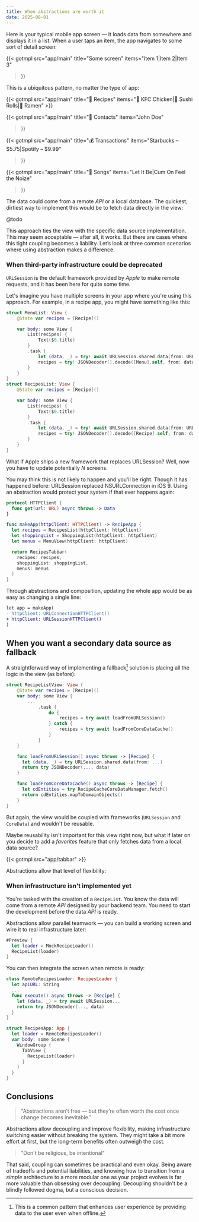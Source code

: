 ```yaml
---
title: When abstractions are worth it
date: 2025-08-01
---
```


Here is your typical mobile app screen — it loads data from somewhere and displays it in a list. When a user taps an item, the app navigates to some sort of detail screen:

{{< gotmpl src="app/main"
    title="Some screen"
    items="Item 1|Item 2|Item 3"
>}}

This is a ubiquitous pattern, no matter the type of app:
<div class="carousel-breakout">
<div class="carousel-content">
{{< gotmpl src="app/main"
    title="🍔 Recipes"
    items="🍗 KFC Chicken|🍣 Sushi Rolls|🍜 Ramen"
>}}

{{< gotmpl src="app/main"
    title="👤 Contacts"
    items="John Doe"
>}}

{{< gotmpl src="app/main"
    title="💰 Transactions"
    items="Starbucks – $5.75|Spotify – $9.99"
>}}

{{< gotmpl src="app/main"
    title="🎵 Songs"
    items="Let It Be|Cum On Feel the Noize"
>}}
</div>
</div>

The data could come from a remote *API* or a local database. The quickest, dirtiest way to implement this would be to fetch data directly in the view:

@todo

This approach ties the view with the specific data source implementation. This may seem acceptable — after all, it works. But there are cases where this tight coupling becomes a liability. Let’s look at three common scenarios where using abstraction makes a difference.

### When third-party infrastructure could be deprecated

`URLSession` is the default framework provided by *Apple* to make remote requests, and it has been here for quite some time.

Let's imagine you have multiple screens in your app where you're using this approach. For example, in a recipe app, you might have something like this:

```swift
struct MenuList: View {
    @State var recipes = [Recipe]()

    var body: some View {
        List(recipes) {
            Text($0.title)
        }
        .task {
            let (data, _) = try! await URLSession.shared.data(from: URL(string: "https://api.service.com/menus")!)
            recipes = try! JSONDecoder().decode([Menu].self, from: data)
        }
    }
}
struct RecipesList: View {
    @State var recipes = [Recipe]()

    var body: some View {
        List(recipes) {
            Text($0.title)
        }
        .task {
            let (data, _) = try! await URLSession.shared.data(from: URL(string: "https://api.service.com/recipes")!)
            recipes = try! JSONDecoder().decode([Recipe].self, from: data)
        }
    }
}
```

What if Apple ships a new framework that replaces URLSession? Well, now you have to update potentially *N* screens.

You may think this is not likely to happen and you'll be right. Though it has happened before: URLSession replaced NSURLConnection in iOS 9. Using an abstraction would protect your system if that ever happens again:

```swift
protocol HTTPClient {
  func get(url: URL) async throws -> Data
}

func makeApp(httpClient: HTTPClient) -> RecipeApp {
  let recipes = RecipesList(httpClient: httpClient)
  let shoppingList = ShoppingList(httpClient: httpClient)
  let menus = MenuView(httpClient: httpClient)

  return RecipesTabbar(
    recipes: recipes,
    shoppingList: shoppingList,
    menus: menus
  )
}
```

Through abstractions and composition, updating the whole app would be as easy as changing a single line:

```diff
let app = makeApp(
- httpClient: URLConnectionHTTPClient()
+ httpClient: URLSessionHTTPClient()
)
```

## When you want a secondary data source as fallback

A straightforward way of implementing a fallback[^fallback] solution is placing all the logic in the view (as before):

[^fallback]: This is a common pattern that enhances user experience by providing data to the user even when offline.

```swift
struct RecipeListView: View {
    @State var recipes = [Recipe]()
    var body: some View {
        ...
            .task {
                do {
                    recipes = try await loadFromURLSession()
                } catch {
                    recipes = try await loadFromCoreDataCache()
                }
            }
    }

    func loadFromURLSession() async throws -> [Recipe] {
      let (data, _) = try URLSession.shared.data(from: ...)
      return try JSONDecoder(..., data)
    }

    func loadFromCoreDataCache() async throws -> [Recipe] {
      let cdEntities = try RecipeCacheCoreDataManager.fetch()
      return cdEntities.mapToDomainObjects()
    }
}
```

But again, the view would be coupled with frameworks (`URLSession` and `CoreData`) and wouldn't be reusable.

Maybe reusability isn't important for this view right now, but what if later on you decide to add a *favorites* feature that only fetches data from a local data source?

{{< gotmpl src="app/tabbar" >}}

Abstractions allow that level of flexibility:

<!--< highlight-file "snippets/tabbar.swift" >-->


### When infrastructure isn't implemented yet

You're tasked with the creation of a `RecipeList`. You know the data will come from a remote *API* designed by your backend team. You need to start the development before the data *API* is ready.

Abstractions allow parallel teamwork — you can build a working screen and wire it to real infrastructure later:

```swift
#Preview {
  let loader = MockRecipeLoader()
  RecipeList(loader)
}
```

You can then integrate the screen when remote is ready:

```swift
class RemoteRecipesLoader: RecipesLoader {
  let apiURL: String
  ...
  func execute() async throws -> [Recipe] {
    let (data, _) = try await URLSession...
    return try JSONDecoder(..., data)
  }
}

struct RecipesApp: App {
  let loader = RemoteRecipesLoader()
  var body: some Scene {
    WindowGroup {
      TabView {
        RecipeList(loader)
      }
    }
  }
}
```

## Conclusions

> "Abstractions aren’t free — but they’re often worth the cost once change becomes inevitable."

Abstractions allow decoupling and improve flexibility, making infrastructure switching easier without breaking the system. They might take a bit more effort at first, but the long-term benefits often outweigh the cost.

> "Don't be religious, be intentional"

That said, coupling can sometimes be practical and even okay. Being aware of tradeoffs and potential liabilities, and knowing how to transition from a *simple* architecture to a more modular one as your project evolves is far more valuable than obsessing over decoupling. Decoupling shouldn't be a blindly followed dogma, but a conscious decision.
